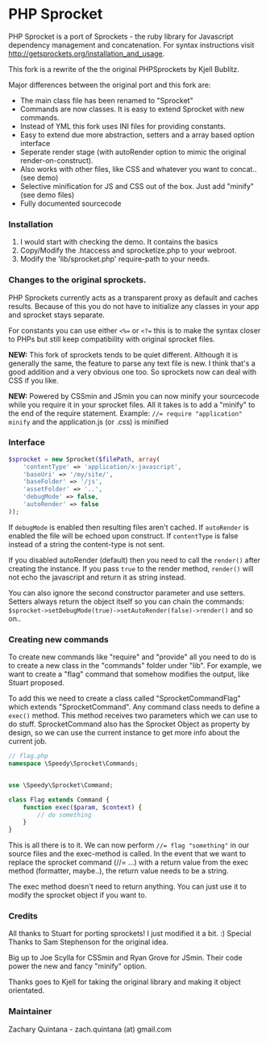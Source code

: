 # PHP Sprocket

PHP Sprocket is a port of Sprockets - the ruby library for Javascript dependency management and concatenation. 
For syntax instructions visit http://getsprockets.org/installation_and_usage.

This fork is a rewrite of the the original PHPSprockets by Kjell Bublitz.
 
Major differences between the original port and this fork are:

* The main class file has been renamed to "Sprocket"
* Commands are now classes. It is easy to extend Sprocket with new commands.
* Instead of YML this fork uses INI files for providing constants.
* Easy to extend due more abstraction, setters and a array based option interface
* Seperate render stage (with autoRender option to mimic the original render-on-construct).
* Also works with other files, like CSS and whatever you want to concat.. (see demo)
* Selective minification for JS and CSS out of the box. Just add "minify" (see demo files)
* Fully documented sourcecode

### Installation

1. I would start with checking the demo. It contains the basics 
2. Copy/Modify the .htaccess and sprocketize.php to your webroot.
3. Modify the 'lib/sprocket.php' require-path to your needs.

### Changes to the original sprockets.

PHP Sprockets currently acts as a transparent proxy as default and caches results. 
Because of this you do not have to initialize any classes in your app and sprocket stays separate.

For constants you can use either `<%=` or `<?=` this is to make the syntax closer to PHPs but still 
keep compatibility with original sprocket files.

**NEW:** This fork of sprockets tends to be quiet different. Although it is generally the same, the feature 
to parse any text file is new. I think that's a good addition and a very obvious one too.  So sprockets 
now can deal with CSS if you like.

**NEW:** Powered by CSSmin and JSmin you can now minify your sourcecode while you require it in your 
sprocket files. All it takes is to add a "minify" to the end of the require statement. 
Example: `//= require "application" minify` and the application.js (or .css) is minified


### Interface

```php
$sprocket = new Sprocket($filePath, array(    
	'contentType' => 'application/x-javascript',
	'baseUri' => '/my/site/',
	'baseFolder' => '/js',
	'assetFolder' => '..',
	'debugMode' => false,
	'autoRender' => false
));
```

If `debugMode` is enabled then resulting files aren't cached. If `autoRender` is enabled the file will
be echoed upon construct. If `contentType` is false instead of a string the content-type is not sent.

If you disabled autoRender (default) then you need to call the `render()` after creating the instance.
If you pass `true` to the render method, `render()` will not echo the javascript and return it as string instead.

You can also ignore the second constructor parameter and use setters. Setters always return the object itself 
so you can chain the commands: `$sprocket->setDebugMode(true)->setAutoRender(false)->render()` and so on..

### Creating new commands

To create new commands like "require" and "provide" all you need to do is to create a new class in
the "commands" folder under "lib". For example, we want to create a "flag" command that somehow
modifies the output, like Stuart proposed. 

To add this we need to create a class called "SprocketCommandFlag" which extends "SprocketCommand".
Any command class needs to define a `exec()` method. This method receives two parameters which we
can use to do stuff. SprocketCommand also has the Sprocket Object as property by design, so we can
use the current instance to get more info about the current job.
 
```php
// flag.php
namespace \Speedy\Sprocket\Commands;


use \Speedy\Sprocket\Command;

class Flag extends Command {
    function exec($param, $context) {
        // do something
    }
}
```

This is all there is to it. We can now perform `//= flag "something"` in our source files and the
exec-method is called. In the event that we want to replace the sprocket command (//= ...) with a 
return value from the exec method (formatter, maybe..), the return value needs to be a string.

The exec method doesn't need to return anything. You can just use it to modify the sprocket object
if you want to.


### Credits

All thanks to Stuart for porting sprockets! I just modified it a bit. :)
Special Thanks to Sam Stephenson for the original idea.

Big up to Joe Scylla for CSSmin and Ryan Grove for JSmin. Their code 
power the new and fancy "minify" option.

Thanks goes to Kjell for taking the original library and making it object orientated.

### Maintainer

Zachary Quintana - zach.quintana (at) gmail.com
